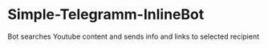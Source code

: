 # Simple-Telegramm-InlineBot
Bot searches Youtube content and sends info and links to selected recipient

